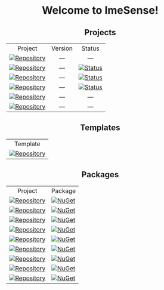 <h1 align="center">
  Welcome to <b>ImeSense</b>!
</h2>

<h2 align="center">
  Projects
</h3>

<table align="center">
  <tr>
    <td align="center">Project</td>
    <td align="center">Version</td>
    <td align="center">Status</td>
  </tr>
  <tr>
    <td><a href="https://github.com/imesense/react-a11y"><img src="https://badgen.net/badge/Project/React%20Accessibility/blue?icon=github" alt="Repository" /></a></td>
    <td align="center">—</td>
    <td align="center">—</td>
  </tr>
  <tr>
    <td><a href="https://github.com/imesense/simple-helpdesk"><img src="https://badgen.net/badge/Project/Simple%20Helpdesk/blue?icon=github" alt="Repository" /></a></td>
    <td align="center">—</td>
    <td><a href="https://github.com/imesense/simple-helpdesk/actions/workflows/build-app.yml"><img src="https://github.com/imesense/simple-helpdesk/actions/workflows/build-app.yml/badge.svg" alt="Status" /></a></td>
  </tr>
  <tr>
    <td><a href="https://github.com/imesense/helpers-collection"><img src="https://badgen.net/badge/Project/Helpers%20Collection/blue?icon=github" alt="Repository" /></a></td>
    <td align="center">—</td>
    <td><a href="https://github.com/imesense/helpers-collection/actions/workflows/build-collection.yml"><img src="https://github.com/imesense/helpers-collection/actions/workflows/build-collection.yml/badge.svg" alt="Status" /></a></td>
  </tr>
  <tr>
    <td><a href="https://github.com/imesense/geneograph"><img src="https://badgen.net/badge/Project/GeneoGraph/blue?icon=github" alt="Repository" /></a></td>
    <td align="center">—</td>
    <td><a href="https://github.com/imesense/geneograph/actions/workflows/build-app.yml"><img src="https://github.com/imesense/geneograph/actions/workflows/build-app.yml/badge.svg" alt="Status" /></a></td>
  </tr>
  <tr>
    <td><a href="https://github.com/imesense/custom-build-recipes"><img src="https://badgen.net/badge/Project/Custom%20Build%20Recipes/blue?icon=github" alt="Repository" /></a></td>
    <td align="center">—</td>
    <td align="center">—</td>
  </tr>
  <tr>
    <td><a href="https://github.com/imesense/themes-avalonia.git"><img src="https://badgen.net/badge/Project/Themes%20Avalonia/blue?icon=github" alt="Repository" /></a></td>
    <td align="center">—</td>
    <td align="center">—</td>
  </tr>
</table>

<h2 align="center">
  Templates
</h3>

<table align="center">
  <tr>
    <td align="center">Template</td>
  </tr>
  <tr>
    <td><a href="https://github.com/imesense/landing-boilerplate"><img src="https://badgen.net/badge/Template/Landing%20Boilerplate/blue?icon=github" alt="Repository" /></a></td>
  </tr>
</table>

<h2 align="center">
  Packages
</h3>

<table align="center">
  <tr>
    <td align="center">Project</td>
    <td align="center">Package</td>
  </tr>
  <tr>
    <td><a href="https://github.com/imesense/helpers-collection"><img src="https://badgen.net/badge/Project/ImeSense.Controls.WinForms.PropertyGrid/blue?icon=github" alt="Repository" /></a></td>
    <td><a href="https://www.nuget.org/packages/ImeSense.Controls.WinForms.PropertyGrid"><img src="https://img.shields.io/nuget/v/ImeSense.Controls.WinForms.PropertyGrid?style=flat&logo=nuget&label=NuGet" alt="NuGet" /></a></td>
  </tr>
  <tr>
    <td><a href="https://github.com/imesense/helpers-collection"><img src="https://badgen.net/badge/Project/ImeSense.Helpers.Mvvm/blue?icon=github" alt="Repository" /></a></td>
    <td><a href="https://www.nuget.org/packages/ImeSense.Helpers.Mvvm"><img src="https://img.shields.io/nuget/v/ImeSense.Helpers.Mvvm?style=flat&logo=nuget&label=NuGet" alt="NuGet" /></a></td>
  </tr>
  <tr>
    <td><a href="https://github.com/imesense/custom-build-recipes"><img src="https://badgen.net/badge/Project/ImeSense.Packages.FreeImage.WinMerge/blue?icon=github" alt="Repository" /></a></td>
    <td><a href="https://www.nuget.org/packages/ImeSense.Packages.FreeImage.WinMerge"><img src="https://img.shields.io/nuget/v/ImeSense.Packages.FreeImage.WinMerge?style=flat&logo=nuget&label=NuGet" alt="NuGet" /></a></td>
  </tr>
  <tr>
    <td><a href="https://github.com/imesense/custom-build-recipes"><img src="https://badgen.net/badge/Project/ImeSense.Packages.LibOgg/blue?icon=github" alt="Repository" /></a></td>
    <td><a href="https://www.nuget.org/packages/ImeSense.Packages.LibOgg"><img src="https://img.shields.io/nuget/v/ImeSense.Packages.LibOgg?style=flat&logo=nuget&label=NuGet" alt="NuGet" /></a></td>
  </tr>
  <tr>
    <td><a href="https://github.com/imesense/custom-build-recipes"><img src="https://badgen.net/badge/Project/ImeSense.Packages.LibTheora/blue?icon=github" alt="Repository" /></a></td>
    <td><a href="https://www.nuget.org/packages/ImeSense.Packages.LibTheora"><img src="https://img.shields.io/nuget/v/ImeSense.Packages.LibTheora?style=flat&logo=nuget&label=NuGet" alt="NuGet" /></a></td>
  </tr>
  <tr>
    <td><a href="https://github.com/imesense/custom-build-recipes"><img src="https://badgen.net/badge/Project/ImeSense.Packages.LibVorbis/blue?icon=github" alt="Repository" /></a></td>
    <td><a href="https://www.nuget.org/packages/ImeSense.Packages.LibVorbis"><img src="https://img.shields.io/nuget/v/ImeSense.Packages.LibVorbis?style=flat&logo=nuget&label=NuGet" alt="NuGet" /></a></td>
  </tr>
  <tr>
    <td><a href="https://github.com/imesense/custom-build-recipes"><img src="https://badgen.net/badge/Project/ImeSense.Packages.LuaJIT/blue?icon=github" alt="Repository" /></a></td>
    <td><a href="https://www.nuget.org/packages/ImeSense.Packages.LuaJIT"><img src="https://img.shields.io/nuget/v/ImeSense.Packages.LuaJIT?style=flat&logo=nuget&label=NuGet" alt="NuGet" /></a></td>
  </tr>
  <tr>
    <td><a href="https://github.com/imesense/custom-build-recipes"><img src="https://badgen.net/badge/Project/ImeSense.Packages.OpenALSoft/blue?icon=github" alt="Repository" /></a></td>
    <td><a href="https://www.nuget.org/packages/ImeSense.Packages.OpenALSoft"><img src="https://img.shields.io/nuget/v/ImeSense.Packages.OpenALSoft?style=flat&logo=nuget&label=NuGet" alt="NuGet" /></a></td>
  </tr>
  <tr>
    <td><a href="https://github.com/imesense/custom-build-recipes"><img src="https://badgen.net/badge/Project/ImeSense.Packages.Zlib/blue?icon=github" alt="Repository" /></a></td>
    <td><a href="https://www.nuget.org/packages/ImeSense.Packages.Zlib"><img src="https://img.shields.io/nuget/v/ImeSense.Packages.Zlib?style=flat&logo=nuget&label=NuGet" alt="NuGet" /></a></td>
  </tr>
</table>
